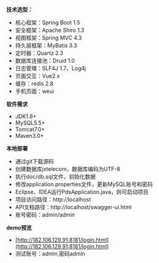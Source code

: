  **技术选型：**
 
- 核心框架：Spring Boot 1.5
- 安全框架：Apache Shiro 1.3
- 视图框架：Spring MVC 4.3
- 持久层框架：MyBatis 3.3
- 定时器：Quartz 2.3
- 数据库连接池：Druid 1.0
- 日志管理：SLF4J 1.7、Log4j
- 页面交互：Vue2.x
- 缓存：redis 2.8
- 手机页面：weui


 **软件需求** 
 
- JDK1.8+
- MySQL5.5+
- Tomcat7.0+
- Maven3.0+



 **本地部署**
 
- 通过git下载源码
- 创建数据库jxtelecom，数据库编码为UTF-8
- 执行doc/db.sql文件，初始化数据
- 修改application.properties文件，更新MySQL账号和密码
- Eclipse、IDEA运行PdsApplication.java，则可启动项目
- 项目访问路径：http://localhost
- API文档路径：http://localhost/swagger-ui.html
- 账号密码：admin/admin
 
**demo预览**

- [http://182.106.129.91:8181/login.html](http://182.106.129.91:8181/login.html)
- 测试账号：admin,密码admin